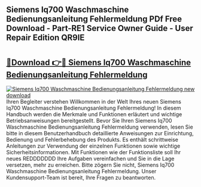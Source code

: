 ## Siemens Iq700 Waschmaschine Bedienungsanleitung Fehlermeldung PDf Free Download - Part-RE1 Service Owner Guide - User Repair Edition QR9IE

# <h2><a href="http://df0oru.blite.top/?on=Siemens+Iq700+Waschmaschine+Bedienungsanleitung+Fehlermeldung">🔗Download 👉🔴 Siemens Iq700 Waschmaschine Bedienungsanleitung Fehlermeldung</a></h2>

[![Siemens Iq700 Waschmaschine Bedienungsanleitung Fehlermeldung new download](https://i.imgur.com/lujVjoI.png)](http://df0oru.blite.top/?on=Siemens+Iq700+Waschmaschine+Bedienungsanleitung+Fehlermeldung)
Ihren Begleiter verstehen Willkommen in der Welt Ihres neuen Siemens Iq700 Waschmaschine Bedienungsanleitung Fehlermeldung! In diesem Handbuch werden die Merkmale und Funktionen erläutert und wichtige Betriebsanweisungen bereitgestellt. Bevor Sie Ihren Siemens Iq700 Waschmaschine Bedienungsanleitung Fehlermeldung verwenden, lesen Sie bitte in diesem Benutzerhandbuch detaillierte Anweisungen zur Einrichtung, Bedienung und Fehlerbehebung des Produkts. Es enthält schrittweise Anleitungen zur Verwendung der einzelnen Funktionen sowie wichtige Sicherheitsinformationen. Mit Funktionen wie der Funktionsliste soll Ihr neues REDDDDDDD Ihre Aufgaben vereinfachen und Sie in die Lage versetzen, mehr zu erreichen. Bitte zögern Sie nicht, Siemens Iq700 Waschmaschine Bedienungsanleitung Fehlermeldung. Unser Kundensupport-Team ist bereit, Ihre Fragen zu beantworten.
